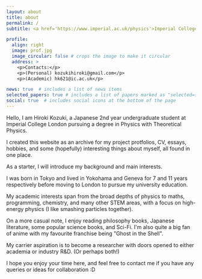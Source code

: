 ```yaml
---
layout: about
title: about
permalink: /
subtitle: <a href='https://www.imperial.ac.uk/physics'>Imperial College London, Department of Physics</a>. Blackett Laboratory, SW7 2BX

profile:
  align: right
  image: prof.jpg
  image_circular: false # crops the image to make it circular
  address: >
    <p>Contacts:</p>
    <p>(Personal) kozukihiroki@gmail.com</p>
    <p>(Academic) hk621@ic.ac.uk</p>

news: true  # includes a list of news items
selected_papers: true # includes a list of papers marked as "selected={true}"
social: true  # includes social icons at the bottom of the page
---
```


Hello, I am Hiroki Kozuki, a Japanese 2nd year undergraduate student at Imperial College London pursuing a degree in Physics with Theoretical Physics.

I created this website as an archive for my project protfolios, CV, essays, hobbies, and some (hopefully) interesting things about myself, all found in one place. 

As a starter, I will introduce my background and main interests. 

I was born in Tokyo and lived in Yokohama and Geneva for 7 and 11 years respectively before moving to London to pursue my university education. 

My academic interests span from the broad depths of physics to maths, programming, chemistry, and many other STEM areas, with a focus on high-energy physics (I like smashing particles together). 

On a more casual note, I enjoy reading philosophy books, Japanese literature, some popular science books, and Sci-Fi. I'm also quite a big fan of anime with my favourite franchise being "Ghost in the Shell".

My carrier aspiration is to become a researcher with doors opened to either academia or industry R&D. (Or perhaps both!)

I hope you enjoy your time here, and feel free to contact me if you have any queries or ideas for collaboration :D


